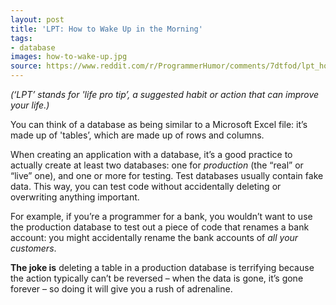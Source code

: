 ```yaml
---
layout: post
title: 'LPT: How to Wake Up in the Morning'
tags:
- database
images: how-to-wake-up.jpg
source: https://www.reddit.com/r/ProgrammerHumor/comments/7dtfod/lpt_how_to_wake_up_in_the_morning/
---
```


_(‘LPT’ stands for 'life pro tip’, a suggested habit or action that can improve your life.)_

You can think of a database as being similar to a Microsoft Excel file: it’s made up of 'tables’, which are made up of rows and columns.

When creating an application with a database, it’s a good practice to actually create at least two databases: one for _production_ (the “real” or “live” one), and one or more for testing. Test databases usually contain fake data. This way, you can test code without accidentally deleting or overwriting anything important.

For example, if you’re a programmer for a bank, you wouldn’t want to use the production database to test out a piece of code that renames a bank account: you might accidentally rename the bank accounts of _all your customers_.

**The joke is** deleting a table in a production database is terrifying because the action typically can’t be reversed – when the data is gone, it’s gone forever – so doing it will give you a rush of adrenaline.